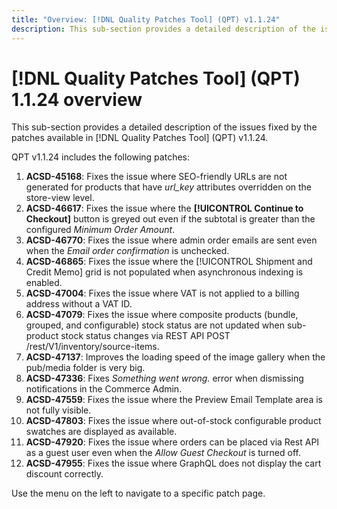 ```yaml
---
title: "Overview: [!DNL Quality Patches Tool] (QPT) v1.1.24"
description: This sub-section provides a detailed description of the issues fixed by the patches available in [!DNL Quality Patches Tool] (QPT) v1.1.24.
---
```

# [!DNL Quality Patches Tool] (QPT) 1.1.24 overview

This sub-section provides a detailed description of the issues fixed by the patches available in [!DNL Quality Patches Tool] (QPT) v1.1.24.

QPT v1.1.24 includes the following patches:

1. **ACSD-45168**: Fixes the issue where SEO-friendly URLs are not generated for products that have *url_key* attributes overridden on the store-view level.
1. **ACSD-46617**: Fixes the issue where the **[!UICONTROL Continue to Checkout]** button is greyed out even if the subtotal is greater than the configured *Minimum Order Amount*.
1. **ACSD-46770**: Fixes the issue where admin order emails are sent even when the *Email order confirmation* is unchecked.
1. **ACSD-46865**: Fixes the issue where the [!UICONTROL Shipment and Credit Memo] grid is not populated when asynchronous indexing is enabled.
1. **ACSD-47004**: Fixes the issue where VAT is not applied to a billing address without a VAT ID.
1. **ACSD-47079**: Fixes the issue where composite products (bundle, grouped, and configurable) stock status are not updated when sub-product stock status changes via REST API POST /rest/V1/inventory/source-items.
1. **ACSD-47137**: Improves the loading speed of the image gallery when the pub/media folder is very big.
1. **ACSD-47336**: Fixes *Something went wrong.* error when dismissing notifications in the Commerce Admin.
1. **ACSD-47559**: Fixes the issue where the Preview Email Template area is not fully visible.
1. **ACSD-47803**: Fixes the issue where out-of-stock configurable product swatches are displayed as available.
1. **ACSD-47920**: Fixes the issue where orders can be placed via Rest API as a guest user even when the *Allow Guest Checkout* is turned off.
1. **ACSD-47955**: Fixes the issue where GraphQL does not display the cart discount correctly.

Use the menu on the left to navigate to a specific patch page.
